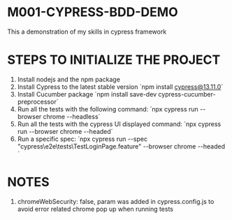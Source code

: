 # M001-CYPRESS-BDD-DEMO

This a demonstration of my skills in cypress framework

# STEPS TO INITIALIZE THE PROJECT

1. Install nodejs and the npm package
2. Install Cypress to the latest stable version
   ´npm install cypress@13.11.0´
3. Install Cucumber package
   ´npm install save-dev cypress-cucumber-preprocessor´
4. Run all the tests with the following command: ´npx cypress run --browser chrome --headless´
5. Run all the tests with the cypress UI displayed command: ´npx cypress run --browser chrome --headed´
6. Run a specific spec: ´npx cypress run --spec "cypress\e2e\tests\TestLoginPage.feature" --browser chrome --headed ´

# NOTES

1.  chromeWebSecurity: false, param was added in cypress.config.js to avoid error related chrome pop up when running tests
